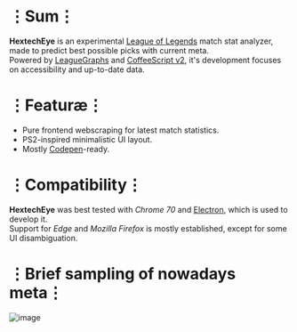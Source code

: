 # ⋮Sum⋮
__HextechEye__ is an experimental [League of Legends](https://ru.leagueoflegends.com) match stat analyzer, made to predict best possible picks with current meta.  
Powered by [LeagueGraphs](http://www.leagueofgraphs.com) and [CoffeeScript v2](https://coffeescript.org/), it's development focuses on accessibility and up-to-date data.

# ⋮Featuræ⋮
* Pure frontend webscraping for latest match statistics.
* PS2-inspired minimalistic UI layout.
* Mostly [Codepen](http://codepen.io)-ready.

# ⋮Compatibility⋮
__HextechEye__  was best tested with _Chrome 70_ and [Electron](https://electronjs.org/), which is used to develop it.  
Support for _Edge_ and _Mozilla Firefox_ is mostly established, except for some UI disambiguation.

# ⋮Brief sampling of nowadays meta⋮
![image](https://user-images.githubusercontent.com/8768470/49039175-16094d00-f1d0-11e8-8d0f-f19621238fa8.png)
